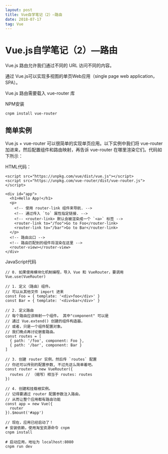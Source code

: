 ```yaml
---
layout: post
title: Vue自学笔记（2）—路由
date: 2018-07-17 
tag: Vue
---
```


# Vue.js自学笔记（2）—路由



Vue.js 路由允许我们通过不同的 URL 访问不同的内容。

通过 Vue.js可以实现多视图的单页Web应用（single page web application，SPA）。

Vue.js 路由需要载入 vue-router 库

NPM安装

```
cnpm install vue-router
```

## 简单实例
Vue.js + vue-router 可以很简单的实现单页应用。以下实例中我们将 vue-router 加进来，然后配置组件和路由映射，再告诉 vue-router 在哪里渲染它们。代码如下所示：

HTML代码：

```
<script src="https://unpkg.com/vue/dist/vue.js"></script>
<script src="https://unpkg.com/vue-router/dist/vue-router.js"></script>
 
<div id="app">
  <h1>Hello App!</h1>
  <p>
    <!-- 使用 router-link 组件来导航. -->
    <!-- 通过传入 `to` 属性指定链接. -->
    <!-- <router-link> 默认会被渲染成一个 `<a>` 标签 -->
    <router-link to="/foo">Go to Foo</router-link>
    <router-link to="/bar">Go to Bar</router-link>
  </p>
  <!-- 路由出口 -->
  <!-- 路由匹配到的组件将渲染在这里 -->
  <router-view></router-view>
</div>
```
JavaScript代码

```
// 0. 如果使用模块化机制编程，导入 Vue 和 VueRouter，要调用 Vue.use(VueRouter)
 
// 1. 定义（路由）组件。
// 可以从其他文件 import 进来
const Foo = { template: '<div>foo</div>' }
const Bar = { template: '<div>bar</div>' }
 
// 2. 定义路由
// 每个路由应该映射一个组件。 其中"component" 可以是
// 通过 Vue.extend() 创建的组件构造器，
// 或者，只是一个组件配置对象。
// 我们晚点再讨论嵌套路由。
const routes = [
  { path: '/foo', component: Foo },
  { path: '/bar', component: Bar }
]
 
// 3. 创建 router 实例，然后传 `routes` 配置
// 你还可以传别的配置参数, 不过先这么简单着吧。
const router = new VueRouter({
  routes // （缩写）相当于 routes: routes
})
 
// 4. 创建和挂载根实例。
// 记得要通过 router 配置参数注入路由，
// 从而让整个应用都有路由功能
const app = new Vue({
  router
}).$mount('#app')
 
// 现在，应用已经启动了！
# 安装依赖，使用淘宝资源命令 cnpm
cnpm install

# 启动应用，地址为 localhost:8080
cnpm run dev
```


